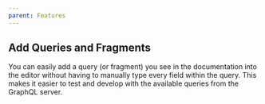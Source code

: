 ```yaml
---
parent: Features
---
```


## Add Queries and Fragments

You can easily add a query (or fragment) you see in the documentation into the editor
without having to manually type every field within the query. This makes it easier to
test and develop with the available queries from the GraphQL server.